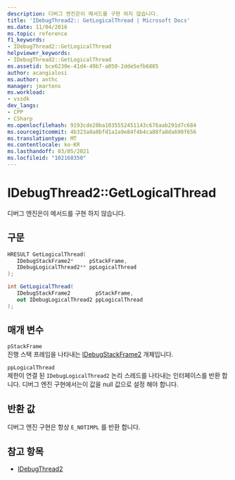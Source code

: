 ```yaml
---
description: 디버그 엔진은이 메서드를 구현 하지 않습니다.
title: 'IDebugThread2:: GetLogicalThread | Microsoft Docs'
ms.date: 11/04/2016
ms.topic: reference
f1_keywords:
- IDebugThread2::GetLogicalThread
helpviewer_keywords:
- IDebugThread2::GetLogicalThread
ms.assetid: bce6230e-41d4-49b7-a050-2dde5efb6805
author: acangialosi
ms.author: anthc
manager: jmartens
ms.workload:
- vssdk
dev_langs:
- CPP
- CSharp
ms.openlocfilehash: 9193cde20ba1035552451143c676aab291d7c684
ms.sourcegitcommit: 4b323a8a8bfd1a1a9e84f4b4ca88fa8da690f656
ms.translationtype: MT
ms.contentlocale: ko-KR
ms.lasthandoff: 03/05/2021
ms.locfileid: "102168350"
---
```

# <a name="idebugthread2getlogicalthread"></a>IDebugThread2::GetLogicalThread
디버그 엔진은이 메서드를 구현 하지 않습니다.

## <a name="syntax"></a>구문

```cpp
HRESULT GetLogicalThread( 
   IDebugStackFrame2*     pStackFrame,
   IDebugLogicalThread2** ppLogicalThread
);
```

```csharp
int GetLogicalThread( 
   IDebugStackFrame2        pStackFrame,
   out IDebugLogicalThread2 ppLogicalThread
);
```

## <a name="parameters"></a>매개 변수
`pStackFrame`\
진행 스택 프레임을 나타내는 [IDebugStackFrame2](../../../extensibility/debugger/reference/idebugstackframe2.md) 개체입니다.

`ppLogicalThread`\
제한이 연결 된 `IDebugLogicalThread2` 논리 스레드를 나타내는 인터페이스를 반환 합니다. 디버그 엔진 구현에서는이 값을 null 값으로 설정 해야 합니다.

## <a name="return-value"></a>반환 값
 디버그 엔진 구현은 항상 `E_NOTIMPL` 를 반환 합니다.

## <a name="see-also"></a>참고 항목
- [IDebugThread2](../../../extensibility/debugger/reference/idebugthread2.md)
